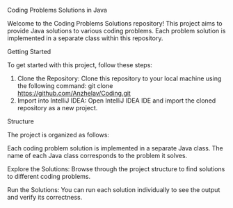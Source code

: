 Coding Problems Solutions in Java

Welcome to the Coding Problems Solutions repository! This project aims to provide Java solutions to various coding problems. Each problem solution is implemented in a separate class within this repository.

Getting Started

To get started with this project, follow these steps:

1. Clone the Repository: Clone this repository to your local machine using the following command:
   git clone https://github.com/Anzhelav/Coding.git
2. Import into IntelliJ IDEA: Open IntelliJ IDEA IDE and import the cloned repository as a new project.
   
Structure

The project is organized as follows:

Each coding problem solution is implemented in a separate Java class.
The name of each Java class corresponds to the problem it solves.

Explore the Solutions: Browse through the project structure to find solutions to different coding problems.

Run the Solutions: You can run each solution individually to see the output and verify its correctness.
